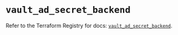 # `vault_ad_secret_backend`

Refer to the Terraform Registry for docs: [`vault_ad_secret_backend`](https://registry.terraform.io/providers/hashicorp/vault/4.6.0/docs/resources/ad_secret_backend).
